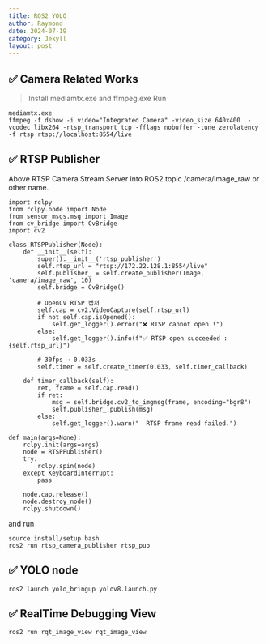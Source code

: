 ```yaml
---
title: ROS2 YOLO
author: Raymond
date: 2024-07-19
category: Jekyll
layout: post
---
```


## ✅ Camera Related Works
> Install mediamtx.exe and ffmpeg.exe
> Run
```
mediamtx.exe
ffmpeg -f dshow -i video="Integrated Camera" -video_size 640x400  -vcodec libx264 -rtsp_transport tcp -fflags nobuffer -tune zerolatency -f rtsp rtsp://localhost:8554/live
```

## ✅ RTSP Publisher
Above RTSP Camera Stream Server into ROS2 topic /camera/image_raw or other name. <br>

```
import rclpy
from rclpy.node import Node
from sensor_msgs.msg import Image
from cv_bridge import CvBridge
import cv2

class RTSPPublisher(Node):
    def __init__(self):
        super().__init__('rtsp_publisher')
        self.rtsp_url = "rtsp://172.22.128.1:8554/live"
        self.publisher_ = self.create_publisher(Image, 'camera/image_raw', 10)
        self.bridge = CvBridge()

        # OpenCV RTSP 캡처
        self.cap = cv2.VideoCapture(self.rtsp_url)
        if not self.cap.isOpened():
            self.get_logger().error("❌ RTSP cannot open !")
        else:
            self.get_logger().info(f"✅ RTSP open succeeded : {self.rtsp_url}")

        # 30fps → 0.033s
        self.timer = self.create_timer(0.033, self.timer_callback)

    def timer_callback(self):
        ret, frame = self.cap.read()
        if ret:
            msg = self.bridge.cv2_to_imgmsg(frame, encoding="bgr8")
            self.publisher_.publish(msg)
        else:
            self.get_logger().warn("  RTSP frame read failed.")

def main(args=None):
    rclpy.init(args=args)
    node = RTSPPublisher()
    try:
        rclpy.spin(node)
    except KeyboardInterrupt:
        pass

    node.cap.release()
    node.destroy_node()
    rclpy.shutdown()

```
and run<br>

```
source install/setup.bash
ros2 run rtsp_camera_publisher rtsp_pub
```

## ✅ YOLO node
```
ros2 launch yolo_bringup yolov8.launch.py
```

## ✅ RealTime Debugging View
```
ros2 run rqt_image_view rqt_image_view
```

